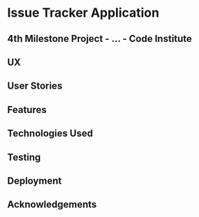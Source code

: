 # Issue Tracker Application
## 4th Milestone Project - ... - Code Institute

## UX
## User Stories
## Features
## Technologies Used
## Testing
## Deployment
## Acknowledgements